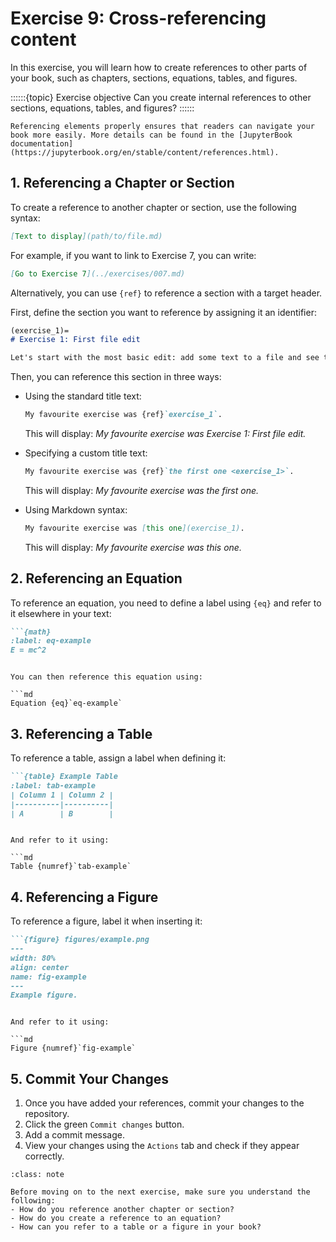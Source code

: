 # Exercise 9: Cross-referencing content

In this exercise, you will learn how to create references to other parts of your book, such as chapters, sections, equations, tables, and figures.

::::::{topic} Exercise objective
Can you create internal references to other sections, equations, tables, and figures?
::::::

```{tip}
Referencing elements properly ensures that readers can navigate your book more easily. More details can be found in the [JupyterBook documentation](https://jupyterbook.org/en/stable/content/references.html).
```

## 1. Referencing a Chapter or Section

To create a reference to another chapter or section, use the following syntax:

```md
[Text to display](path/to/file.md)
```

For example, if you want to link to Exercise 7, you can write:

```md
[Go to Exercise 7](../exercises/007.md)
```

Alternatively, you can use `{ref}` to reference a section with a target header.

First, define the section you want to reference by assigning it an identifier:

```md
(exercise_1)=
# Exercise 1: First file edit

Let's start with the most basic edit: add some text to a file and see that the website is updated...
```

Then, you can reference this section in three ways:

- Using the standard title text:
  ```md
  My favourite exercise was {ref}`exercise_1`.
  ```
  This will display: *My favourite exercise was Exercise 1: First file edit.*

- Specifying a custom title text:
  ```md
  My favourite exercise was {ref}`the first one <exercise_1>`.
  ```
  This will display: *My favourite exercise was the first one.*

- Using Markdown syntax:
  ```md
  My favourite exercise was [this one](exercise_1).
  ```
  This will display: *My favourite exercise was this one.*

## 2. Referencing an Equation

To reference an equation, you need to define a label using `{eq}` and refer to it elsewhere in your text:

```md
```{math}
:label: eq-example
E = mc^2
```
```

You can then reference this equation using:

```md
Equation {eq}`eq-example`
```

## 3. Referencing a Table

To reference a table, assign a label when defining it:

```md
```{table} Example Table
:label: tab-example
| Column 1 | Column 2 |
|----------|----------|
| A        | B        |
```
```

And refer to it using:

```md
Table {numref}`tab-example`
```

## 4. Referencing a Figure

To reference a figure, label it when inserting it:

```md
```{figure} figures/example.png
---
width: 80%
align: center
name: fig-example
---
Example figure.
```
```

And refer to it using:

```md
Figure {numref}`fig-example`
```

## 5. Commit Your Changes

1. Once you have added your references, commit your changes to the repository.
2. Click the green `Commit changes` button.
3. Add a commit message.
4. View your changes using the `Actions` tab and check if they appear correctly.

```{admonition} Check your understanding
:class: note

Before moving on to the next exercise, make sure you understand the following:
- How do you reference another chapter or section?
- How do you create a reference to an equation?
- How can you refer to a table or a figure in your book?
